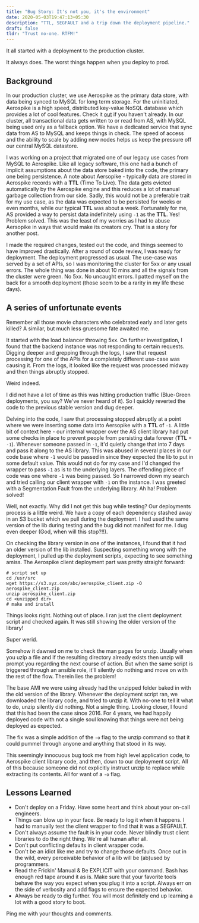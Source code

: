 ```yaml
---
title: "Bug Story: It's not you, it's the environment"
date: 2020-05-03T19:47:13+05:30
description: "TTL, SEGFAULT and a trip down the deployment pipeline."
draft: false
tldr: "Trust no-one. RTFM!"
---
```


It all started with a deployment to the production cluster. 

It always does. The worst things happen when you deploy to prod.
## Background
In our production cluster, we use Aerospike as the primary data store, with
data being synced to MySQL for long term storage. For the uninitiated,
Aerospike is a high speed, distributed key-value NoSQL database which
provides a lot of cool features. Check it [out](https://www.aerospike.com/)
if you haven't already. In our cluster, all transactional data gets written
to or read from AS, with MySQL being used only as a fallback option. We have
a dedicated service that sync data from AS to MySQL and keeps things in
check. The speed of access and the ability to scale by adding new nodes helps
us keep the pressure off our central MySQL datastore.

I was working on a project that migrated one of our legacy use cases from
MySQL to Aerospike. Like all legacy software, this one had a bunch of
implicit assumptions about the data store baked into the code, the primary
one being persistence. A note about Aersopike - typically data are stored in
Aerospike records with a **TTL** (Time To Live). The data gets evicted automatically by
the Aerospike engine and this reduces a lot of manual garbage collection from our
side. Sadly, this would not be a preferable trait for my use case, as the
data was expected to be persisted for weeks or even months, while our typical
**TTL** was about a week. Fortunately for me, AS provided a way to persist data
indefinitely using `-1` as the **TTL**. Yes! Problem solved. This was the least of
my worries as I had to abuse Aersopike in ways that would make its creators
cry. That is a story for another post.

I made the required changes, tested out the code, and things seemed to have
improved drastically. After a round of code review, I was ready for deployment.
The deployment progressed as usual. The use-case was served by a set of APIs, so
I was monitoring the cluster for 5xx or any usual errors. The whole thing was
done in about 10 mins and all the signals from the cluster were green. No 5xx.
No uncaught errors. I patted myself on the back for a smooth deployment (those
seem to be a rarity in my life these days). 

## A series of unfortunate events
Remember all those movie characters who celebrated early and later gets killed? A
similar, but much less gruesome fate awaited me.

It started with the load balancer throwing 5xx. On further investigation, I
found that the backend instance was not responding to certain requests. Digging
deeper and grepping through the logs, I saw that request processing for one of
the APIs for a completely different use-case was causing it. From the logs, it
looked like the request was processed midway and then things abruptly stopped. 

Weird indeed. 

I did not have a lot of time as this was hitting production
traffic (Blue-Green deployments, you say? We've never heard of it). So I quickly
reverted the code to the previous stable version and dug deeper.

Delving into the code, I saw that processing stopped abruptly at a point where
we were inserting some data into Aersopike with a **TTL** of `-1`. A little bit of context
here - our internal wrapper over the AS client library had put some checks in place
to prevent people from persisting data forever (**TTL** = `-1`). Whenever someone
passed in `-1`, it'd quietly change that into 7 days and pass it along to the AS
library. This was abused in several places in our code base where `-1` would be
passed in since they expected the lib to put in some default value. This would
not do for my case and I'd changed the wrapper to pass `-1` as is to the
underlying layers. The offending piece of code was one where `-1` was being
passed. So I narrowed down my search and tried calling our client wrapper with
`-1` on the instance. I was greeted with a Segmentation Fault from the
underlying library. Ah ha! Problem solved!

Well, not exactly. Why did I not get this bug while testing? Our deployments
process is a little weird. We have a copy of each dependency stashed away in
an S3 bucket which we pull during the deployment. I had used the same version
of the lib during testing and the bug did not manifest for me. I dug even
deeper (God, when will this stop?!!). 

On checking the library version in one of the instances, I found that it had
an older version of the lib installed. Suspecting something wrong with the
deployment, I pulled up the deployment scripts, expecting to see something amiss.
The Aerospike client deployment part was pretty straight forward:
```
# script set up
cd /usr/src
wget https://s3.xyz.com/abc/aerospike_client.zip -O aerospike_client.zip
unzip aerospike_client.zip
cd <unzipped dir>
# make and install 
```
Things looks right. Nothing out of place. I ran just the client deployment script and checked again. It was still showing
the older version of the library! 

Super werid.

Somehow it dawned on me to check the man pages for unzip. Usually when you
uzip a file and if the resulting directory already exists then unzip will
prompt you regarding the next course of action. But when the same script is
triggered through an ansible role, it'll silently do nothing and move on
with the rest of the flow. Therein lies the problem!

The base AMI we were using already had the unzipped folder baked in with the
old version of the library. Whenever the deployment script ran, we downloaded
the library code, and tried to unzip it. With no-one to tell it what to do,
unzip silently did nothing. Not a single thing. Looking closer, I found that
this had been the case since 2016. For 4 years, we had happily deployed code
with not a single soul knowing that things were not being deployed as
expected.

The fix was a simple addition of the `-o` flag to the unzip command so that it
could pummel through anyone and anything that stood in its way. 

This seemingly innocuous bug took me from high level application code, to
Aerospike client library code, and then, down to our deployment script. All of this
because someone did not explicitly instruct unzip to replace while extracting
its contents. All for want of a `-o` flag.

## Lessons Learned
* Don't deploy on a Friday. Have some heart and think about your on-call
  engineers.
* Things can blow up in your face. Be ready to log it when it happens. I had to
  manually test the client wrapper to find that it was a SEGFAULT.
* Don't always assume the fault is in your code. Never blindly trust client libraries
  to do the right thing. We're all human after all.
* Don't put conflicting defaults in client wrapper code. 
* Don't be an idiot like me and try to change those defaults. Once out in the
  wild, every perceivable behavior of a lib will be (ab)used by programmers.
* Read the Frickin' Manual & Be EXPLICIT with your command. Bash has enough red
  tape around it as is. Make sure that your favorite tools behave the way you
  expect when you plug it into a script. Always err on the side of verbosity and
  add flags to ensure the expected behavior. 
* Always be ready to dig further. You will most definitely end up learning a lot
  with a good story to boot.

Ping me with your thoughts and comments. 